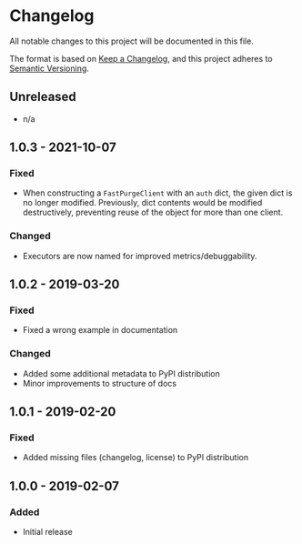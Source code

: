 # Changelog

All notable changes to this project will be documented in this file.

The format is based on [Keep a Changelog](https://keepachangelog.com/en/1.0.0/),
and this project adheres to [Semantic Versioning](https://semver.org/spec/v2.0.0.html).

## Unreleased

- n/a

## 1.0.3 - 2021-10-07

### Fixed

- When constructing a `FastPurgeClient` with an `auth` dict, the given dict is no
  longer modified. Previously, dict contents would be modified destructively,
  preventing reuse of the object for more than one client.

### Changed

- Executors are now named for improved metrics/debuggability.

## 1.0.2 - 2019-03-20

### Fixed

- Fixed a wrong example in documentation

### Changed

- Added some additional metadata to PyPI distribution
- Minor improvements to structure of docs

## 1.0.1 - 2019-02-20

### Fixed

- Added missing files (changelog, license) to PyPI distribution

## 1.0.0 - 2019-02-07

### Added

- Initial release
